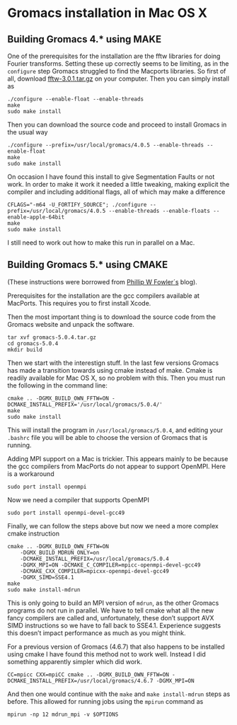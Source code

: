 # Gromacs installation in Mac OS X

## Building Gromacs 4.* using MAKE
One of the prerequisites for the installation are the fftw libraries for
doing Fourier transforms. Setting these up correctly seems to be limiting, 
as in the `configure` step Gromacs struggled to find the Macports libraries.
So first of all, download 
[fftw-3.0.1.tar.gz](ftp://ftp.gromacs.org/pub/prerequisite_software/fftw-3.0.1.tar.gz) 
on your computer. Then you can simply install as

```
./configure --enable-float --enable-threads
make
sudo make install
```

Then you can download the source code and proceed to install Gromacs in the usual 
way

```
./configure --prefix=/usr/local/gromacs/4.0.5 --enable-threads --enable-float
make
sudo make install
```

On occasion I have found this install to give Segmentation Faults or not work. 
In order to make it work it needed a little tweaking, making explicit the compiler
and including additional flags, all of which may make a difference

```
CFLAGS="-m64 -U_FORTIFY_SOURCE"; ./configure --prefix=/usr/local/gromacs/4.0.5 --enable-threads --enable-floats --enable-apple-64bit
make
sudo make install
```

I still need to work out how to make this run in parallel on a Mac.

## Building Gromacs 5.* using CMAKE
(These instructions were borrowed from 
[Phillip W Fowler´s](http://philipwfowler.me/) blog).

Prerequisites for the installation are the gcc compilers available at MacPorts.
This requires you to first install Xcode.

Then the most important thing is to download the source code from the Gromacs 
website and unpack the software.

```
tar xvf gromacs-5.0.4.tar.gz
cd gromacs-5.0.4
mkdir build
```

Then we start with the interestign stuff. In the last few versions Gromacs
has made a transition towards using cmake instead of make. Cmake is readily 
available for Mac OS X, so no problem with this. Then you must run the following
in the command line:

```
cmake .. -DGMX_BUILD_OWN_FFTW=ON -DCMAKE_INSTALL_PREFIX='/usr/local/gromacs/5.0.4/'
make
sudo make install
```

This will install the program in `/usr/local/gromacs/5.0.4`, and editing your `.bashrc`
file you will be able to choose the version of Gromacs that is running.

Adding MPI support on a Mac is trickier. This appears mainly to be because the gcc 
compilers from MacPorts  do not appear to support OpenMPI. Here is a workaround 

```
sudo port install openmpi
```

Now we need a compiler that supports OpenMPI

```
sudo port install openmpi-devel-gcc49
```

Finally, we can follow the steps above but now we need a more complex cmake instruction

```
cmake .. -DGMX_BUILD_OWN_FFTW=ON
	-DGMX_BUILD_MDRUN_ONLY=on
	-DCMAKE_INSTALL_PREFIX=/usr/local/gromacs/5.0.4
	-DGMX_MPI=ON -DCMAKE_C_COMPILER=mpicc-openmpi-devel-gcc49
	-DCMAKE_CXX_COMPILER=mpicxx-openmpi-devel-gcc49
	-DGMX_SIMD=SSE4.1
make
sudo make install-mdrun
```

This is only going to build an MPI version of `mdrun`, as the other Gromacs programs do not
run in parallel. We have to tell cmake what all the new fancy compilers are called and, 
unfortunately, these don’t support AVX SIMD instructions so we have to fall back to SSE4.1. 
Experience suggests this doesn’t impact performance as much as you might think.

For a previous version of Gromacs (4.6.7) that also happens to be installed using cmake I have
found this method not to work well. Instead I did something apparently simpler which did work.

```
CC=mpicc CXX=mpiCC cmake .. -DGMX_BUILD_OWN_FFTW=ON -DCMAKE_INSTALL_PREFIX=/usr/local/gromacs/4.6.7 -DGMX_MPI=ON
```

And then one would continue with the `make` and `make install-mdrun` steps as before. This allowed 
for running jobs using the `mpirun` command as

```
mpirun -np 12 mdrun_mpi -v $OPTIONS
```

